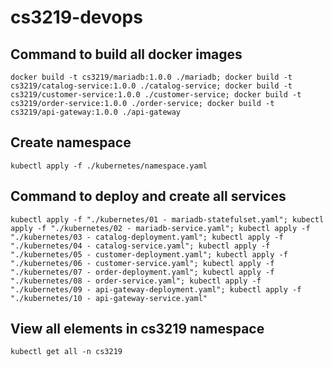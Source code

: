 # cs3219-devops

## Command to build all docker images
`docker build -t cs3219/mariadb:1.0.0 ./mariadb;
docker build -t cs3219/catalog-service:1.0.0 ./catalog-service;
docker build -t cs3219/customer-service:1.0.0 ./customer-service;
docker build -t cs3219/order-service:1.0.0 ./order-service;
docker build -t cs3219/api-gateway:1.0.0 ./api-gateway`

## Create namespace
`kubectl apply -f ./kubernetes/namespace.yaml`

## Command to deploy and create all services
`kubectl apply -f "./kubernetes/01 - mariadb-statefulset.yaml";
kubectl apply -f "./kubernetes/02 - mariadb-service.yaml";
kubectl apply -f "./kubernetes/03 - catalog-deployment.yaml";
kubectl apply -f "./kubernetes/04 - catalog-service.yaml";
kubectl apply -f "./kubernetes/05 - customer-deployment.yaml";
kubectl apply -f "./kubernetes/06 - customer-service.yaml";
kubectl apply -f "./kubernetes/07 - order-deployment.yaml";
kubectl apply -f "./kubernetes/08 - order-service.yaml";
kubectl apply -f "./kubernetes/09 - api-gateway-deployment.yaml";
kubectl apply -f "./kubernetes/10 - api-gateway-service.yaml"`

## View all elements in cs3219 namespace
`kubectl get all -n cs3219`